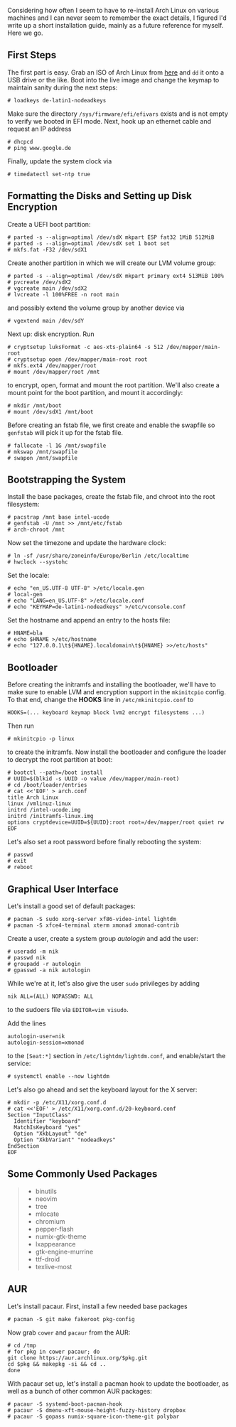 Considering how often I seem to have to re-install Arch Linux on various
machines and I can never seem to remember the exact details, I figured I'd
write up a short installation guide, mainly as a future reference for myself.
Here we go.

## First Steps

The first part is easy. Grab an ISO of Arch Linux from
[here](https://www.archlinux.org/download/) and `dd` it onto a USB drive or the
like. Boot into the live image and change the keymap to maintain sanity during
the next steps:
```shell
# loadkeys de-latin1-nodeadkeys
```

Make sure the directory `/sys/firmware/efi/efivars` exists and is not empty to
verify we booted in EFI mode. Next, hook up an ethernet cable and request an
IP address
```shell
# dhcpcd
# ping www.google.de
```
Finally, update the system clock via
```shell
# timedatectl set-ntp true
```

## Formatting the Disks and Setting up Disk Encryption

Create a UEFI boot partition:
```shell
# parted -s --align=optimal /dev/sdX mkpart ESP fat32 1MiB 512MiB
# parted -s --align=optimal /dev/sdX set 1 boot set
# mkfs.fat -F32 /dev/sdX1
```
Create another partition in which we will create our LVM volume group:
```shell
# parted -s --align=optimal /dev/sdX mkpart primary ext4 513MiB 100%
# pvcreate /dev/sdX2
# vgcreate main /dev/sdX2
# lvcreate -l 100%FREE -n root main
```
and possibly extend the volume group by another device via
```shell
# vgextend main /dev/sdY
```

Next up: disk encryption. Run
```shell
# cryptsetup luksFormat -c aes-xts-plain64 -s 512 /dev/mapper/main-root
# cryptsetup open /dev/mapper/main-root root
# mkfs.ext4 /dev/mapper/root
# mount /dev/mapper/root /mnt
```
to encrypt, open, format and mount the root partition. We'll also create a
mount point for the boot partition, and mount it accordingly:
```shell
# mkdir /mnt/boot
# mount /dev/sdX1 /mnt/boot
```

Before creating an fstab file, we first create and enable the swapfile so
`genfstab` will pick it up for the fstab file.
```shell
# fallocate -l 1G /mnt/swapfile
# mkswap /mnt/swapfile
# swapon /mnt/swapfile
```

## Bootstrapping the System
Install the base packages, create the fstab file, and chroot into the root
filesystem:
```shell
# pacstrap /mnt base intel-ucode
# genfstab -U /mnt >> /mnt/etc/fstab
# arch-chroot /mnt
```

Now set the timezone and update the hardware clock:
```shell
# ln -sf /usr/share/zoneinfo/Europe/Berlin /etc/localtime
# hwclock --systohc
```

Set the locale:
```shell
# echo "en_US.UTF-8 UTF-8" >/etc/locale.gen
# local-gen
# echo "LANG=en_US.UTF-8" >/etc/locale.conf
# echo "KEYMAP=de-latin1-nodeadkeys" >/etc/vconsole.conf
```

Set the hostname and append an entry to the hosts file:
```shell
# HNAME=bla
# echo $HNAME >/etc/hostname
# echo "127.0.0.1\t${HNAME}.localdomain\t${HNAME} >>/etc/hosts"
```

## Bootloader
Before creating the initramfs and installing the bootloader, we'll have to make
sure to enable LVM and encryption support in the `mkinitcpio` config. To that
end, change the **HOOKS** line in `/etc/mkinitcpio.conf` to
```raw
HOOKS=(... keyboard keymap block lvm2 encrypt filesystems ...)
```
Then run
```shell
# mkinitcpio -p linux
```
to create the initramfs. Now install the bootloader and configure the loader to
decrypt the root partition at boot:
```shell
# bootctl --path=/boot install
# UUID=$(blkid -s UUID -o value /dev/mapper/main-root)
# cd /boot/loader/entries
# cat <<'EOF' > arch.conf
title Arch Linux
linux /vmlinuz-linux
initrd /intel-ucode.img
initrd /initramfs-linux.img
options cryptdevice=UUID=${UUID}:root root=/dev/mapper/root quiet rw
EOF
```
Let's also set a root password before finally rebooting the system:
```shell
# passwd
# exit
# reboot
```

## Graphical User Interface
Let's install a good set of default packages:
```shell
# pacman -S sudo xorg-server xf86-video-intel lightdm
# pacman -S xfce4-terminal xterm xmonad xmonad-contrib
```

Create a user, create a system group *autologin* and add the user:
```shell
# useradd -m nik
# passwd nik
# groupadd -r autologin
# gpasswd -a nik autologin
```
While we're at it, let's also give the user `sudo` privileges by adding
```raw
nik ALL=(ALL) NOPASSWD: ALL
```
to the sudoers file via `EDITOR=vim visudo`.

Add the lines
```raw
autologin-user=nik
autologin-session=xmonad
```
to the `[Seat:*]` section in `/etc/lightdm/lightdm.conf`, and enable/start the
service:
```shell
# systemctl enable --now lightdm
```

Let's also go ahead and set the keyboard layout for the X server:
```shell
# mkdir -p /etc/X11/xorg.conf.d
# cat <<'EOF' > /etc/X11/xorg.conf.d/20-keyboard.conf
Section "InputClass"
  Identifier "keyboard"
  MatchIsKeyboard "yes"
  Option "XkbLayout" "de"
  Option "XkbVariant" "nodeadkeys"
EndSection
EOF
```

## Some Commonly Used Packages

> - binutils
> - neovim
> - tree
> - mlocate
> - chromium
> - pepper-flash
> - numix-gtk-theme
> - lxappearance
> - gtk-engine-murrine
> - ttf-droid
> - texlive-most

## AUR
Let's install pacaur. First, install a few needed base packages
```shell
# pacman -S git make fakeroot pkg-config
```
Now grab `cower` and `pacaur` from the AUR:
```shell
# cd /tmp
# for pkg in cower pacaur; do
git clone https://aur.archlinux.org/$pkg.git
cd $pkg && makepkg -si && cd ..
done
```
With pacaur set up, let's install a pacman hook to update the bootloader, as
well as a bunch of other common AUR packages:
```shell
# pacaur -S systemd-boot-pacman-hook
# pacaur -S dmenu-xft-mouse-height-fuzzy-history dropbox
# pacaur -S gopass numix-square-icon-theme-git polybar
```
